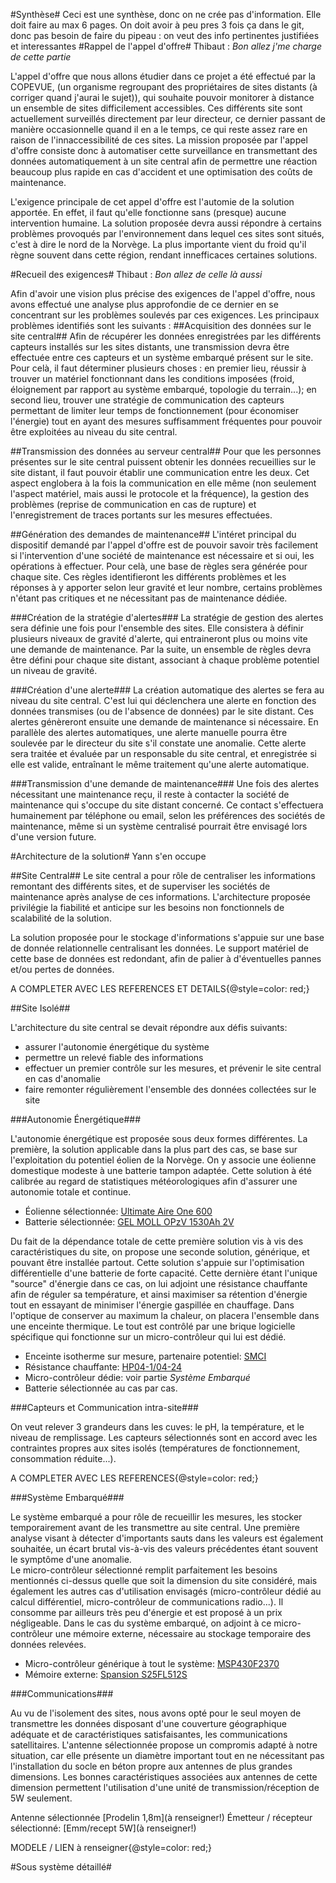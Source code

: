 #Synthèse#
Ceci est une synthèse, donc on ne crée pas d'information.
Elle doit faire au max 6 pages.
On doit avoir à peu pres 3 fois ça dans le git, donc pas besoin de faire du pipeau : on veut des info pertinentes justifiées et interessantes
#Rappel de l'appel d'offre#
Thibaut : _Bon allez j'me charge de cette partie_

L'appel d'offre que nous allons étudier dans ce projet a été effectué par la COPEVUE, (un organisme regroupant des propriétaires de sites distants (à corriger quand j'aurai le sujet)), qui souhaite pouvoir monitorer à distance un ensemble de sites difficilement accessibles.
Ces différents site sont actuellement surveillés directement par leur directeur, ce dernier passant de manière occasionnelle quand il en a le temps, ce qui reste assez rare en raison de l'innaccessibilité de ces sites. La mission 
proposée par l'appel d'offre consiste donc à automatiser cette surveillance en transmettant des données automatiquement à un site central afin de permettre une réaction beaucoup plus rapide en cas d'accident et une optimisation des coûts de maintenance.

L'exigence principale de cet appel d'offre est l'automie de la solution apportée. En effet, il faut qu'elle fonctionne sans (presque) aucune intervention humaine. La solution proposée devra aussi répondre à certains problèmes provoqués par l'environnement dans lequel ces sites sont situés, c'est à dire le nord de la Norvège. La plus importante vient du froid qu'il règne souvent dans cette région,
rendant innefficaces certaines solutions.

#Recueil des exigences#
Thibaut : _Bon allez de celle là aussi_

Afin d'avoir une vision plus précise des exigences de l'appel d'offre, nous avons effectué une analyse plus approfondie de ce dernier en se concentrant sur les problèmes soulevés par ces exigences. Les principaux problèmes identifiés sont les suivants :
##Acquisition des données sur le site central##
Afin de récupérer les données enregistrées par les différents capteurs installés sur les sites distants, une transmission devra être effectuée entre ces capteurs et un système embarqué présent sur le site. Pour celà, il faut déterminer plusieurs choses : en premier lieu, réussir à trouver un matériel fonctionnant dans les conditions imposées (froid, éloignement par rapport au système embarqué, topologie du terrain...); en second lieu, trouver une stratégie de communication des capteurs permettant de limiter leur temps de fonctionnement (pour économiser l'énergie) tout en ayant des mesures suffisamment fréquentes pour pouvoir être exploitées au niveau du site central.

##Transmission des données au serveur central##
Pour que les personnes présentes sur le site central puissent obtenir les données recueillies sur le site distant, il faut pouvoir établir une communication entre les deux. Cet aspect englobera à la fois la communication en elle même (non seulement l'aspect matériel, mais aussi le protocole et la fréquence), la gestion des problèmes (reprise de communication en cas de rupture) et l'enregistrement de traces portants sur les mesures effectuées.

##Génération des demandes de maintenance##
L'intéret principal du dispositif demandé par l'appel d'offre est de pouvoir savoir très facilement si l'intervention d'une société de maintenance est nécessaire et si oui, les opérations à effectuer. Pour celà, une base de règles sera générée pour chaque site. Ces règles identifieront les différents problèmes et les réponses à y apporter selon leur gravité et leur nombre, certains problèmes n'étant pas critiques et ne nécessitant pas de maintenance dédiée.

###Création de la stratégie d'alertes###
La stratégie de gestion des alertes sera définie une fois pour l'ensemble des sites. Elle consistera à définir plusieurs niveaux de gravité d'alerte, qui entraineront plus ou moins vite une demande de maintenance. Par la suite, un ensemble de règles devra être défini pour chaque site distant, associant à chaque problème potentiel un niveau de gravité.

###Création d'une alerte###
La création automatique des alertes se fera au niveau du site central. C'est lui qui déclenchera une alerte en fonction des données transmises (ou de l'absence de données) par le site distant. Ces alertes génèreront ensuite une demande de maintenance si nécessaire. En parallèle des alertes automatiques, une alerte manuelle pourra être soulevée par le directeur du site s'il constate une anomalie. Cette alerte sera traitée et évaluée par un responsable du site central, et enregistrée si elle est valide, entraînant le même traitement qu'une alerte automatique.

###Transmission d'une demande de maintenance###
Une fois des alertes nécessitant une maintenance reçu, il reste à contacter la société de maintenance qui s'occupe du site distant concerné. Ce contact s'effectuera humainement par téléphone ou email, selon les préférences des sociétés de maintenance, même si un système centralisé pourrait être envisagé lors d'une version future.


#Architecture de la solution#
Yann s'en occupe

##Site Central##
Le site central a pour rôle de centraliser les informations remontant des différents sites, et de superviser les sociétés de maintenance après analyse de ces informations. L'architecture proposée privilégie la fiabilité et anticipe sur les besoins non fonctionnels de scalabilité de la solution.

La solution proposée pour le stockage d'informations s'appuie sur une base de donnée relationnelle centralisant les données. Le support matériel de cette base de données est redondant, afin de palier à d'éventuelles pannes et/ou pertes de données.

A COMPLETER AVEC LES REFERENCES ET DETAILS{@style=color: red;}


##Site Isolé##


L'architecture du site central se devait répondre aux défis suivants:
 * assurer l'autonomie énergétique du système
 * permettre un relevé fiable des informations
 * effectuer un premier contrôle sur les mesures, et prévenir le site central en cas d'anomalie
 * faire remonter régulièrement l'ensemble des données collectées sur le site

###Autonomie Énergétique###

L'autonomie énergétique est proposée sous deux formes différentes. La première, la solution applicable dans la plus part des cas, se base sur l'exploitation du potentiel éolien de la Norvège. On y associe une éolienne domestique modeste à une batterie tampon adaptée. Cette solution à été calibrée au regard de statistiques météorologiques afin d'assurer une autonomie totale et continue.

 * Éolienne sélectionnée: [Ultimate Aire One 600](http://toutlesolaire.com/p/Eolienne-24V-600W-Ultimate-Aire-One-/1500.html)  
 * Batterie sélectionnée: [GEL MOLL OPzV 1530Ah 2V](http://www.apb-energy.fr/boutique/fiche_produit.cfm?ref=MOLL-OPZV-1530&type=175&code_lg=lg_fr&num=181)


Du fait de la dépendance totale de cette première solution vis à vis des caractéristiques du site, on propose une seconde solution, générique, et pouvant être installée partout. Cette solution s'appuie sur l'optimisation différentielle d'une batterie de forte capacité. Cette dernière étant l'unique "source" d'énergie dans ce cas, on lui adjoint une résistance chauffante afin de réguler sa température, et ainsi maximiser sa rétention d'énergie tout en essayant de minimiser l'énergie gaspillée en chauffage. Dans l'optique de conserver au maximum la chaleur, on placera l'ensemble dans une enceinte thermique. Le tout est contrôlé par une brique logicielle spécifique qui fonctionne sur un micro-contrôleur qui lui est dédié.

 * Enceinte isotherme sur mesure, partenaire potentiel: [SMCI](http://www.klege-europ-smci.com/)  
 * Résistance chauffante: [HP04-1/04-24](http://fr.farnell.com/dbk/hp04-1-04-24/resistance-chauffante-ptc-20w/dp/4408329)  
 * Micro-contrôleur dédie: voir partie *Système Embarqué*  
 * Batterie sélectionnée au cas par cas.  

###Capteurs et Communication intra-site###

On veut relever 3 grandeurs dans les cuves: le pH, la température, et le niveau de remplissage. Les capteurs sélectionnés sont en accord avec les contraintes propres aux sites isolés (températures de fonctionnement, consommation réduite...).

A COMPLETER AVEC LES REFERENCES{@style=color: red;}

###Système Embarqué###

Le système embarqué a pour rôle de recueillir les mesures, les stocker temporairement avant de les transmettre au site central. Une première analyse visant à détecter d'importants sauts dans les valeurs est également souhaitée, un écart brutal vis-à-vis des valeurs précédentes étant souvent le symptôme d'une anomalie.  
Le micro-contrôleur sélectionné remplit parfaitement les besoins mentionnés ci-dessus quelle que soit la dimension du site considéré, mais également les autres cas d'utilisation envisagés (micro-contrôleur dédié au calcul différentiel, micro-contrôleur de communications radio...). Il consomme par ailleurs très peu d'énergie et est proposé à un prix négligeable. Dans le cas du système embarqué, on adjoint à ce micro-contrôleur une mémoire externe, nécessaire au stockage temporaire des données relevées.

 * Micro-contrôleur générique à tout le système: [MSP430F2370](http://www.ti.com/product/msp430f2370)  
 * Mémoire externe: [Spansion S25FL512S](www.spansion.com/Support/Datasheets/S25FL512S_00_02_e.pdf)



###Communications###

Au vu de l'isolement des sites, nous avons opté pour le seul moyen de transmettre les données disposant d'une couverture géographique adéquate et de caractéristiques satisfaisantes, les communications satellitaires. L'antenne sélectionnée propose un compromis adapté à notre situation, car elle présente un diamètre important tout en ne nécessitant pas l'installation du socle en béton propre aux antennes de plus grandes dimensions. Les bonnes caractéristiques associées aux antennes de cette dimension permettent l'utilisation d'une unité de transmission/réception de 5W seulement.

Antenne sélectionnée [Prodelin 1,8m](à renseigner!) 
Émetteur / récepteur sélectionné: [Emm/recept 5W](à renseigner!) 

MODELE / LIEN à renseigner{@style=color: red;}



#Sous système détaillé#
